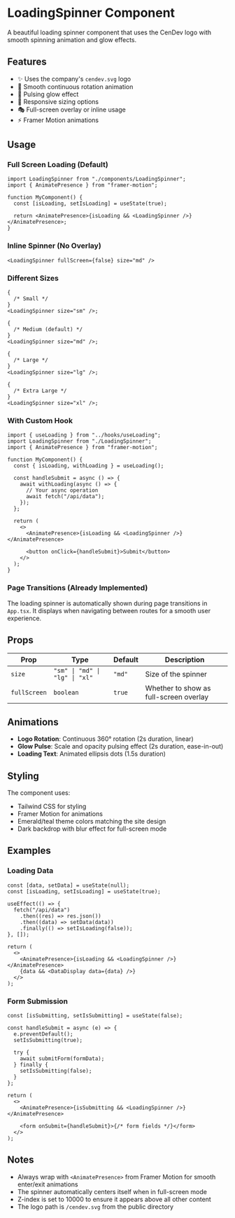 # LoadingSpinner Component

A beautiful loading spinner component that uses the CenDev logo with smooth spinning animation and glow effects.

## Features

- ✨ Uses the company's `cendev.svg` logo
- 🔄 Smooth continuous rotation animation
- 💫 Pulsing glow effect
- 📱 Responsive sizing options
- 🎭 Full-screen overlay or inline usage
- ⚡ Framer Motion animations

## Usage

### Full Screen Loading (Default)

```tsx
import LoadingSpinner from "./components/LoadingSpinner";
import { AnimatePresence } from "framer-motion";

function MyComponent() {
  const [isLoading, setIsLoading] = useState(true);

  return <AnimatePresence>{isLoading && <LoadingSpinner />}</AnimatePresence>;
}
```

### Inline Spinner (No Overlay)

```tsx
<LoadingSpinner fullScreen={false} size="md" />
```

### Different Sizes

```tsx
{
  /* Small */
}
<LoadingSpinner size="sm" />;

{
  /* Medium (default) */
}
<LoadingSpinner size="md" />;

{
  /* Large */
}
<LoadingSpinner size="lg" />;

{
  /* Extra Large */
}
<LoadingSpinner size="xl" />;
```

### With Custom Hook

```tsx
import { useLoading } from "../hooks/useLoading";
import LoadingSpinner from "./LoadingSpinner";
import { AnimatePresence } from "framer-motion";

function MyComponent() {
  const { isLoading, withLoading } = useLoading();

  const handleSubmit = async () => {
    await withLoading(async () => {
      // Your async operation
      await fetch("/api/data");
    });
  };

  return (
    <>
      <AnimatePresence>{isLoading && <LoadingSpinner />}</AnimatePresence>

      <button onClick={handleSubmit}>Submit</button>
    </>
  );
}
```

### Page Transitions (Already Implemented)

The loading spinner is automatically shown during page transitions in `App.tsx`. It displays when navigating between routes for a smooth user experience.

## Props

| Prop         | Type                           | Default | Description                            |
| ------------ | ------------------------------ | ------- | -------------------------------------- |
| `size`       | `"sm" \| "md" \| "lg" \| "xl"` | `"md"`  | Size of the spinner                    |
| `fullScreen` | `boolean`                      | `true`  | Whether to show as full-screen overlay |

## Animations

- **Logo Rotation**: Continuous 360° rotation (2s duration, linear)
- **Glow Pulse**: Scale and opacity pulsing effect (2s duration, ease-in-out)
- **Loading Text**: Animated ellipsis dots (1.5s duration)

## Styling

The component uses:

- Tailwind CSS for styling
- Framer Motion for animations
- Emerald/teal theme colors matching the site design
- Dark backdrop with blur effect for full-screen mode

## Examples

### Loading Data

```tsx
const [data, setData] = useState(null);
const [isLoading, setIsLoading] = useState(true);

useEffect(() => {
  fetch("/api/data")
    .then((res) => res.json())
    .then((data) => setData(data))
    .finally(() => setIsLoading(false));
}, []);

return (
  <>
    <AnimatePresence>{isLoading && <LoadingSpinner />}</AnimatePresence>
    {data && <DataDisplay data={data} />}
  </>
);
```

### Form Submission

```tsx
const [isSubmitting, setIsSubmitting] = useState(false);

const handleSubmit = async (e) => {
  e.preventDefault();
  setIsSubmitting(true);

  try {
    await submitForm(formData);
  } finally {
    setIsSubmitting(false);
  }
};

return (
  <>
    <AnimatePresence>{isSubmitting && <LoadingSpinner />}</AnimatePresence>

    <form onSubmit={handleSubmit}>{/* form fields */}</form>
  </>
);
```

## Notes

- Always wrap with `<AnimatePresence>` from Framer Motion for smooth enter/exit animations
- The spinner automatically centers itself when in full-screen mode
- Z-index is set to 10000 to ensure it appears above all other content
- The logo path is `/cendev.svg` from the public directory
